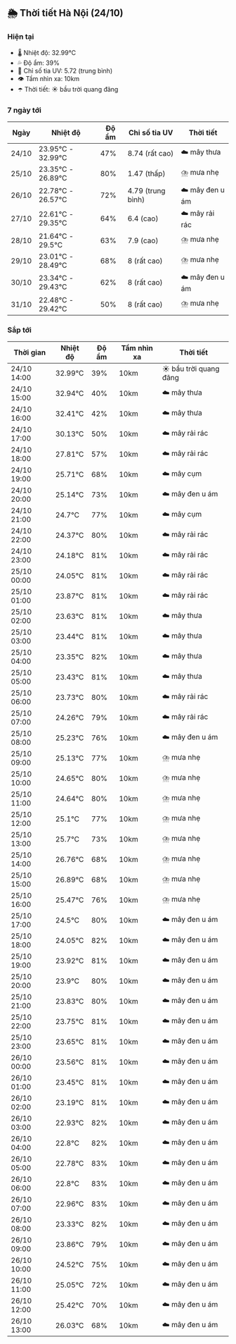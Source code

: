 ## 🌦️ Thời tiết Hà Nội (24/10)

### Hiện tại

- 🌡️ Nhiệt độ: 32.99℃
- 💦 Độ ẩm: 39%
- 🌟 Chỉ số tia UV: 5.72 (trung bình)
- 👁️ Tầm nhìn xa: 10km
- ☂️ Thời tiết: ☀️ bầu trời quang đãng

### 7 ngày tới

| Ngày | Nhiệt độ | Độ ẩm | Chỉ số tia UV | Thời tiết |
| --- | --- | --- | --- | --- |
| 24/10 | 23.95℃ - 32.99℃ | 47% | 8.74 (rất cao) | ☁️ mây thưa |
| 25/10 | 23.35℃ - 26.89℃ | 80% | 1.47 (thấp) | ⛈️ mưa nhẹ |
| 26/10 | 22.78℃ - 26.57℃ | 72% | 4.79 (trung bình) | ☁️ mây đen u ám |
| 27/10 | 22.61℃ - 29.35℃ | 64% | 6.4 (cao) | ☁️ mây rải rác |
| 28/10 | 21.64℃ - 29.5℃ | 63% | 7.9 (cao) | ⛈️ mưa nhẹ |
| 29/10 | 23.01℃ - 28.49℃ | 68% | 8 (rất cao) | ⛈️ mưa nhẹ |
| 30/10 | 23.34℃ - 29.43℃ | 62% | 8 (rất cao) | ☁️ mây đen u ám |
| 31/10 | 22.48℃ - 29.42℃ | 50% | 8 (rất cao) | ⛈️ mưa nhẹ |

### Sắp tới

| Thời gian | Nhiệt độ | Độ ẩm | Tầm nhìn xa | Thời tiết |
| --- | --- | --- | --- | --- |
| 24/10 14:00 | 32.99℃ | 39% | 10km | ☀️ bầu trời quang đãng |
| 24/10 15:00 | 32.94℃ | 40% | 10km | ☁️ mây thưa |
| 24/10 16:00 | 32.41℃ | 42% | 10km | ☁️ mây thưa |
| 24/10 17:00 | 30.13℃ | 50% | 10km | ☁️ mây rải rác |
| 24/10 18:00 | 27.81℃ | 57% | 10km | ☁️ mây rải rác |
| 24/10 19:00 | 25.71℃ | 68% | 10km | ☁️ mây cụm |
| 24/10 20:00 | 25.14℃ | 73% | 10km | ☁️ mây đen u ám |
| 24/10 21:00 | 24.7℃ | 77% | 10km | ☁️ mây cụm |
| 24/10 22:00 | 24.37℃ | 80% | 10km | ☁️ mây rải rác |
| 24/10 23:00 | 24.18℃ | 81% | 10km | ☁️ mây rải rác |
| 25/10 00:00 | 24.05℃ | 81% | 10km | ☁️ mây rải rác |
| 25/10 01:00 | 23.87℃ | 81% | 10km | ☁️ mây rải rác |
| 25/10 02:00 | 23.63℃ | 81% | 10km | ☁️ mây thưa |
| 25/10 03:00 | 23.44℃ | 81% | 10km | ☁️ mây thưa |
| 25/10 04:00 | 23.35℃ | 82% | 10km | ☁️ mây thưa |
| 25/10 05:00 | 23.43℃ | 81% | 10km | ☁️ mây thưa |
| 25/10 06:00 | 23.73℃ | 80% | 10km | ☁️ mây rải rác |
| 25/10 07:00 | 24.26℃ | 79% | 10km | ☁️ mây rải rác |
| 25/10 08:00 | 25.23℃ | 76% | 10km | ☁️ mây đen u ám |
| 25/10 09:00 | 25.13℃ | 77% | 10km | ⛈️ mưa nhẹ |
| 25/10 10:00 | 24.65℃ | 80% | 10km | ⛈️ mưa nhẹ |
| 25/10 11:00 | 24.64℃ | 80% | 10km | ⛈️ mưa nhẹ |
| 25/10 12:00 | 25.1℃ | 77% | 10km | ⛈️ mưa nhẹ |
| 25/10 13:00 | 25.7℃ | 73% | 10km | ⛈️ mưa nhẹ |
| 25/10 14:00 | 26.76℃ | 68% | 10km | ⛈️ mưa nhẹ |
| 25/10 15:00 | 26.89℃ | 68% | 10km | ⛈️ mưa nhẹ |
| 25/10 16:00 | 25.47℃ | 76% | 10km | ⛈️ mưa nhẹ |
| 25/10 17:00 | 24.5℃ | 80% | 10km | ☁️ mây đen u ám |
| 25/10 18:00 | 24.05℃ | 82% | 10km | ☁️ mây đen u ám |
| 25/10 19:00 | 23.92℃ | 81% | 10km | ☁️ mây đen u ám |
| 25/10 20:00 | 23.9℃ | 80% | 10km | ☁️ mây đen u ám |
| 25/10 21:00 | 23.83℃ | 80% | 10km | ☁️ mây đen u ám |
| 25/10 22:00 | 23.75℃ | 81% | 10km | ☁️ mây đen u ám |
| 25/10 23:00 | 23.65℃ | 81% | 10km | ☁️ mây đen u ám |
| 26/10 00:00 | 23.56℃ | 81% | 10km | ☁️ mây đen u ám |
| 26/10 01:00 | 23.45℃ | 81% | 10km | ☁️ mây đen u ám |
| 26/10 02:00 | 23.19℃ | 81% | 10km | ☁️ mây đen u ám |
| 26/10 03:00 | 22.93℃ | 82% | 10km | ☁️ mây đen u ám |
| 26/10 04:00 | 22.8℃ | 82% | 10km | ☁️ mây đen u ám |
| 26/10 05:00 | 22.78℃ | 83% | 10km | ☁️ mây đen u ám |
| 26/10 06:00 | 22.8℃ | 83% | 10km | ☁️ mây đen u ám |
| 26/10 07:00 | 22.96℃ | 83% | 10km | ☁️ mây đen u ám |
| 26/10 08:00 | 23.33℃ | 82% | 10km | ☁️ mây đen u ám |
| 26/10 09:00 | 23.86℃ | 79% | 10km | ☁️ mây đen u ám |
| 26/10 10:00 | 24.52℃ | 75% | 10km | ☁️ mây đen u ám |
| 26/10 11:00 | 25.05℃ | 72% | 10km | ☁️ mây đen u ám |
| 26/10 12:00 | 25.42℃ | 70% | 10km | ☁️ mây đen u ám |
| 26/10 13:00 | 26.03℃ | 68% | 10km | ☁️ mây đen u ám |
